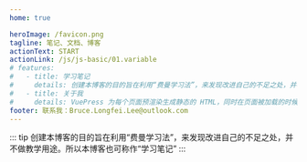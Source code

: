 ```yaml
---
home: true

heroImage: /favicon.png
tagline: 笔记、文档、博客
actionText: START
actionLink: /js/js-basic/01.variable
# features:
#   - title: 学习笔记
#     details: 创建本博客的目的旨在利用“费曼学习法”，来发现改进自己的不足之处，并不做教学用途。所以本博客也可称作“学习笔记”
#   - title: 关于我
#     details: VuePress 为每个页面预渲染生成静态的 HTML，同时在页面被加载的时候，将作为 SPA 运行。
footer: 联系我：Bruce.Longfei.Lee@outlook.com
---
```


::: tip
创建本博客的目的旨在利用“费曼学习法”，来发现改进自己的不足之处，并不做教学用途。所以本博客也可称作“学习笔记”
:::
